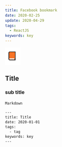 ```yaml
---
title: Facebook bookmark
date: 2020-02-25
update: 2020-04-29
tags:
  - ReactJS
keywords: key
---
```


![](./image/2020-04-26-04-25-40.png)

## Title

### sub title

`Markdown`

```
---
title: Title
date: 2020-01-01
tags:
  - tag
keywords: key
---
```
